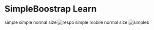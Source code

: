 
# SimpleBoostrap Learn
simple 
simple normal size
![respo](https://user-images.githubusercontent.com/66582514/202477893-dcd22ba8-b322-4e25-824b-096bf81559ef.png)
simple mobile normal size
![simpleb](https://user-images.githubusercontent.com/66582514/202477385-1c84631d-778e-4aee-80bb-9f89f17dff55.png)
